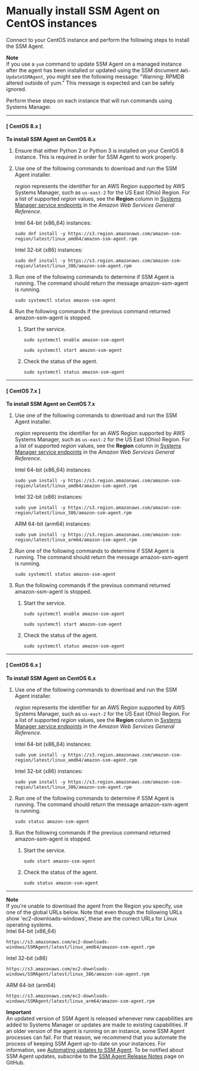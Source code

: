 # Manually install SSM Agent on CentOS instances<a name="agent-install-centos"></a>

Connect to your CentOS instance and perform the following steps to install the SSM Agent\. 

**Note**  
If you use a `yum` command to update SSM Agent on a managed instance after the agent has been installed or updated using the SSM document `AWS-UpdateSSMAgent`, you might see the following message: "Warning: RPMDB altered outside of yum\." This message is expected and can be safely ignored\.

Perform these steps on each instance that will run commands using Systems Manager\.

------
#### [ CentOS 8\.x ]

**To install SSM Agent on CentOS 8\.x**

1. Ensure that either Python 2 or Python 3 is installed on your CentOS 8 instance\. This is required in order for SSM Agent to work properly\.

1. Use one of the following commands to download and run the SSM Agent installer\.

   *region* represents the identifier for an AWS Region supported by AWS Systems Manager, such as `us-east-2` for the US East \(Ohio\) Region\. For a list of supported *region* values, see the **Region** column in [Systems Manager service endpoints](https://docs.aws.amazon.com/general/latest/gr/ssm.html#ssm_region) in the *Amazon Web Services General Reference*\.

   Intel 64\-bit \(x86\_64\) instances:

   ```
   sudo dnf install -y https://s3.region.amazonaws.com/amazon-ssm-region/latest/linux_amd64/amazon-ssm-agent.rpm
   ```

   Intel 32\-bit \(x86\) instances:

   ```
   sudo dnf install -y https://s3.region.amazonaws.com/amazon-ssm-region/latest/linux_386/amazon-ssm-agent.rpm
   ```

1. Run one of the following commands to determine if SSM Agent is running\. The command should return the message amazon\-ssm\-agent is running\.

   ```
   sudo systemctl status amazon-ssm-agent
   ```

1. Run the following commands if the previous command returned amazon\-ssm\-agent is stopped\.

   1. Start the service\.

      ```
      sudo systemctl enable amazon-ssm-agent
      ```

      ```
      sudo systemctl start amazon-ssm-agent
      ```

   1. Check the status of the agent\.

      ```
      sudo systemctl status amazon-ssm-agent
      ```

------
#### [ CentOS 7\.x ]

**To install SSM Agent on CentOS 7\.x**

1. Use one of the following commands to download and run the SSM Agent installer\.

   *region* represents the identifier for an AWS Region supported by AWS Systems Manager, such as `us-east-2` for the US East \(Ohio\) Region\. For a list of supported *region* values, see the **Region** column in [Systems Manager service endpoints](https://docs.aws.amazon.com/general/latest/gr/ssm.html#ssm_region) in the *Amazon Web Services General Reference*\.

   Intel 64\-bit \(x86\_64\) instances:

   ```
   sudo yum install -y https://s3.region.amazonaws.com/amazon-ssm-region/latest/linux_amd64/amazon-ssm-agent.rpm
   ```

   Intel 32\-bit \(x86\) instances:

   ```
   sudo yum install -y https://s3.region.amazonaws.com/amazon-ssm-region/latest/linux_386/amazon-ssm-agent.rpm
   ```

   ARM 64\-bit \(arm64\) instances:

   ```
   sudo yum install -y https://s3.region.amazonaws.com/amazon-ssm-region/latest/linux_arm64/amazon-ssm-agent.rpm
   ```

1. Run one of the following commands to determine if SSM Agent is running\. The command should return the message amazon\-ssm\-agent is running\.

   ```
   sudo systemctl status amazon-ssm-agent
   ```

1. Run the following commands if the previous command returned amazon\-ssm\-agent is stopped\.

   1. Start the service\.

      ```
      sudo systemctl enable amazon-ssm-agent
      ```

      ```
      sudo systemctl start amazon-ssm-agent
      ```

   1. Check the status of the agent\.

      ```
      sudo systemctl status amazon-ssm-agent
      ```

------
#### [ CentOS 6\.x ]

**To install SSM Agent on CentOS 6\.x**

1. Use one of the following commands to download and run the SSM Agent installer\.

   *region* represents the identifier for an AWS Region supported by AWS Systems Manager, such as `us-east-2` for the US East \(Ohio\) Region\. For a list of supported *region* values, see the **Region** column in [Systems Manager service endpoints](https://docs.aws.amazon.com/general/latest/gr/ssm.html#ssm_region) in the *Amazon Web Services General Reference*\.

   Intel 64\-bit \(x86\_64\) instances:

   ```
   sudo yum install -y https://s3.region.amazonaws.com/amazon-ssm-region/latest/linux_amd64/amazon-ssm-agent.rpm
   ```

   Intel 32\-bit \(x86\) instances:

   ```
   sudo yum install -y https://s3.region.amazonaws.com/amazon-ssm-region/latest/linux_386/amazon-ssm-agent.rpm
   ```

1. Run one of the following commands to determine if SSM Agent is running\. The command should return the message amazon\-ssm\-agent is running\.

   ```
   sudo status amazon-ssm-agent
   ```

1. Run the following commands if the previous command returned amazon\-ssm\-agent is stopped\.

   1. Start the service\.

      ```
      sudo start amazon-ssm-agent
      ```

   1. Check the status of the agent\.

      ```
      sudo status amazon-ssm-agent
      ```

------

**Note**  
If you're unable to download the agent from the Region you specify, use one of the global URLs below\. Note that even though the following URLs show 'ec2\-downloads\-windows', these are the correct URLs for Linux operating systems\.  
Intel 64\-bit \(x86\_64\)  

  ```
  https://s3.amazonaws.com/ec2-downloads-windows/SSMAgent/latest/linux_amd64/amazon-ssm-agent.rpm
  ```
Intel 32\-bit \(x86\)  

  ```
  https://s3.amazonaws.com/ec2-downloads-windows/SSMAgent/latest/linux_386/amazon-ssm-agent.rpm
  ```
ARM 64\-bit \(arm64\)  

  ```
  https://s3.amazonaws.com/ec2-downloads-windows/SSMAgent/latest/linux_arm64/amazon-ssm-agent.rpm
  ```

**Important**  
An updated version of SSM Agent is released whenever new capabilities are added to Systems Manager or updates are made to existing capabilities\. If an older version of the agent is running on an instance, some SSM Agent processes can fail\. For that reason, we recommend that you automate the process of keeping SSM Agent up\-to\-date on your instances\. For information, see [Automating updates to SSM Agent](ssm-agent-automatic-updates.md)\. To be notified about SSM Agent updates, subscribe to the [SSM Agent Release Notes](https://github.com/aws/amazon-ssm-agent/blob/master/RELEASENOTES.md) page on GitHub\.